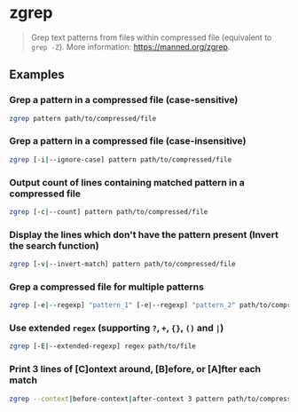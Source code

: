 # zgrep

> Grep text patterns from files within compressed file (equivalent to `grep -Z`). More information: <https://manned.org/zgrep>.

## Examples

### Grep a pattern in a compressed file (case-sensitive)

```bash
zgrep pattern path/to/compressed/file
```

### Grep a pattern in a compressed file (case-insensitive)

```bash
zgrep [-i|--ignore-case] pattern path/to/compressed/file
```

### Output count of lines containing matched pattern in a compressed file

```bash
zgrep [-c|--count] pattern path/to/compressed/file
```

### Display the lines which don't have the pattern present (Invert the search function)

```bash
zgrep [-v|--invert-match] pattern path/to/compressed/file
```

### Grep a compressed file for multiple patterns

```bash
zgrep [-e|--regexp] "pattern_1" [-e|--regexp] "pattern_2" path/to/compressed/file
```

### Use extended `regex` (supporting `?`, `+`, `{}`, `()` and `|`)

```bash
zgrep [-E|--extended-regexp] regex path/to/file
```

### Print 3 lines of [C]ontext around, [B]efore, or [A]fter each match

```bash
zgrep --context|before-context|after-context 3 pattern path/to/compressed/file
```
